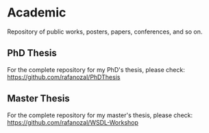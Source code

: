 # Academic
Repository of public works, posters, papers, conferences, and so on.

## PhD Thesis
For the complete repository for my PhD's thesis, please check: https://github.com/rafanozal/PhDThesis

## Master Thesis
For the complete repository for my master's thesis, please check: https://github.com/rafanozal/WSDL-Workshop
